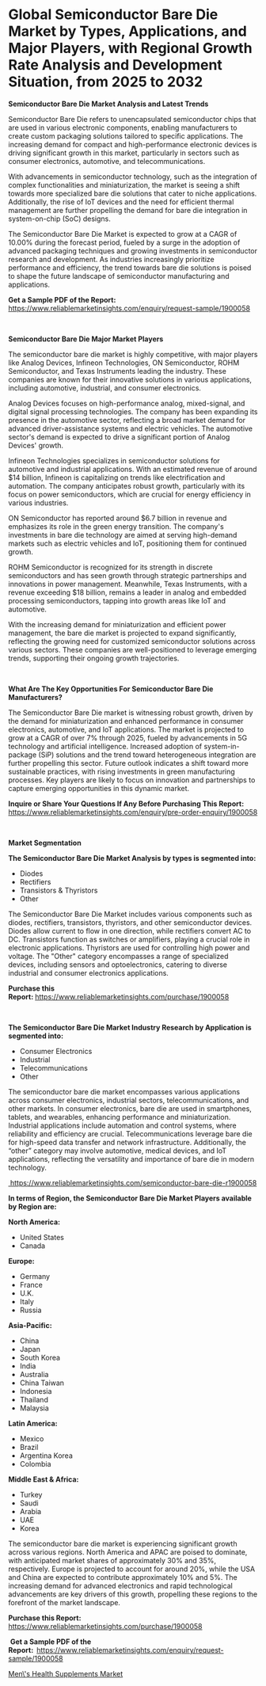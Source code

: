 <p><h1>Global Semiconductor Bare Die Market by Types, Applications, and Major Players, with Regional Growth Rate Analysis and Development Situation, from 2025 to 2032</h1></p><p><strong>Semiconductor Bare Die Market Analysis and Latest Trends</strong></p>
<p><p>Semiconductor Bare Die refers to unencapsulated semiconductor chips that are used in various electronic components, enabling manufacturers to create custom packaging solutions tailored to specific applications. The increasing demand for compact and high-performance electronic devices is driving significant growth in this market, particularly in sectors such as consumer electronics, automotive, and telecommunications.</p><p>With advancements in semiconductor technology, such as the integration of complex functionalities and miniaturization, the market is seeing a shift towards more specialized bare die solutions that cater to niche applications. Additionally, the rise of IoT devices and the need for efficient thermal management are further propelling the demand for bare die integration in system-on-chip (SoC) designs.</p><p>The Semiconductor Bare Die Market is expected to grow at a CAGR of 10.00% during the forecast period, fueled by a surge in the adoption of advanced packaging techniques and growing investments in semiconductor research and development. As industries increasingly prioritize performance and efficiency, the trend towards bare die solutions is poised to shape the future landscape of semiconductor manufacturing and applications.</p></p>
<p><strong>Get a Sample PDF of the Report:&nbsp;</strong> <a href="https://www.reliablemarketinsights.com/enquiry/request-sample/1900058?utm_campaign=2531&utm_medium=2&utm_source=Github&utm_content=ia&utm_term=06042025&utm_id=semiconductor-bare-die">https://www.reliablemarketinsights.com/enquiry/request-sample/1900058</a></p>
<p>&nbsp;</p>
<p><strong>Semiconductor Bare Die Major Market Players</strong></p>
<p><p>The semiconductor bare die market is highly competitive, with major players like Analog Devices, Infineon Technologies, ON Semiconductor, ROHM Semiconductor, and Texas Instruments leading the industry. These companies are known for their innovative solutions in various applications, including automotive, industrial, and consumer electronics.</p><p>Analog Devices focuses on high-performance analog, mixed-signal, and digital signal processing technologies. The company has been expanding its presence in the automotive sector, reflecting a broad market demand for advanced driver-assistance systems and electric vehicles. The automotive sector's demand is expected to drive a significant portion of Analog Devices' growth.</p><p>Infineon Technologies specializes in semiconductor solutions for automotive and industrial applications. With an estimated revenue of around $14 billion, Infineon is capitalizing on trends like electrification and automation. The company anticipates robust growth, particularly with its focus on power semiconductors, which are crucial for energy efficiency in various industries.</p><p>ON Semiconductor has reported around $6.7 billion in revenue and emphasizes its role in the green energy transition. The company's investments in bare die technology are aimed at serving high-demand markets such as electric vehicles and IoT, positioning them for continued growth.</p><p>ROHM Semiconductor is recognized for its strength in discrete semiconductors and has seen growth through strategic partnerships and innovations in power management. Meanwhile, Texas Instruments, with a revenue exceeding $18 billion, remains a leader in analog and embedded processing semiconductors, tapping into growth areas like IoT and automotive.</p><p>With the increasing demand for miniaturization and efficient power management, the bare die market is projected to expand significantly, reflecting the growing need for customized semiconductor solutions across various sectors. These companies are well-positioned to leverage emerging trends, supporting their ongoing growth trajectories.</p></p>
<p>&nbsp;</p>
<p><strong>What Are The Key Opportunities For Semiconductor Bare Die Manufacturers?</strong></p>
<p><p>The Semiconductor Bare Die market is witnessing robust growth, driven by the demand for miniaturization and enhanced performance in consumer electronics, automotive, and IoT applications. The market is projected to grow at a CAGR of over 7% through 2025, fueled by advancements in 5G technology and artificial intelligence. Increased adoption of system-in-package (SiP) solutions and the trend toward heterogeneous integration are further propelling this sector. Future outlook indicates a shift toward more sustainable practices, with rising investments in green manufacturing processes. Key players are likely to focus on innovation and partnerships to capture emerging opportunities in this dynamic market.</p></p>
<p><strong>Inquire or Share Your Questions If Any Before Purchasing This Report:</strong> <a href="https://www.reliablemarketinsights.com/enquiry/pre-order-enquiry/1900058?utm_campaign=2531&utm_medium=2&utm_source=Github&utm_content=ia&utm_term=06042025&utm_id=semiconductor-bare-die">https://www.reliablemarketinsights.com/enquiry/pre-order-enquiry/1900058</a></p>
<p>&nbsp;</p>
<p><strong>Market Segmentation</strong></p>
<p><strong>The Semiconductor Bare Die Market Analysis by types is segmented into:</strong></p>
<p><ul><li>Diodes</li><li>Rectifiers</li><li>Transistors & Thyristors</li><li>Other</li></ul></p>
<p><p>The Semiconductor Bare Die Market includes various components such as diodes, rectifiers, transistors, thyristors, and other semiconductor devices. Diodes allow current to flow in one direction, while rectifiers convert AC to DC. Transistors function as switches or amplifiers, playing a crucial role in electronic applications. Thyristors are used for controlling high power and voltage. The "Other" category encompasses a range of specialized devices, including sensors and optoelectronics, catering to diverse industrial and consumer electronics applications.</p></p>
<p><strong>Purchase this Report:&nbsp;</strong><a href="https://www.reliablemarketinsights.com/purchase/1900058?utm_campaign=2531&utm_medium=2&utm_source=Github&utm_content=ia&utm_term=06042025&utm_id=semiconductor-bare-die">https://www.reliablemarketinsights.com/purchase/1900058</a></p>
<p>&nbsp;</p>
<p><strong>The Semiconductor Bare Die Market Industry Research by Application is segmented into:</strong></p>
<p><ul><li>Consumer Electronics</li><li>Industrial</li><li>Telecommunications</li><li>Other</li></ul></p>
<p><p>The semiconductor bare die market encompasses various applications across consumer electronics, industrial sectors, telecommunications, and other markets. In consumer electronics, bare die are used in smartphones, tablets, and wearables, enhancing performance and miniaturization. Industrial applications include automation and control systems, where reliability and efficiency are crucial. Telecommunications leverage bare die for high-speed data transfer and network infrastructure. Additionally, the “other” category may involve automotive, medical devices, and IoT applications, reflecting the versatility and importance of bare die in modern technology.</p></p>
<p><a href="https://www.reliablemarketinsights.com/semiconductor-bare-die-r1900058?utm_campaign=2531&utm_medium=2&utm_source=Github&utm_content=ia&utm_term=06042025&utm_id=semiconductor-bare-die">&nbsp;https://www.reliablemarketinsights.com/semiconductor-bare-die-r1900058</a></p>
<p><strong>In terms of Region, the Semiconductor Bare Die Market Players available by Region are:</strong></p>
<p>
    <p> <strong> North America: </strong>
        <ul>
            <li>United States</li>
            <li>Canada</li>
        </ul>
        </p> 
    <p> <strong> Europe: </strong>
        <ul>
            <li>Germany</li>
            <li>France</li>
            <li>U.K.</li>
            <li>Italy</li>
            <li>Russia</li>
        </ul>
        </p> 
    <p> <strong> Asia-Pacific: </strong>
        <ul>
            <li>China</li>
            <li>Japan</li>
            <li>South Korea</li>
            <li>India</li>
            <li>Australia</li>
            <li>China Taiwan</li>
            <li>Indonesia</li>
            <li>Thailand</li>
            <li>Malaysia</li>
        </ul>
        </p> 
    <p> <strong> Latin America: </strong>
        <ul>
            <li>Mexico</li>
            <li>Brazil</li>
            <li>Argentina Korea</li>
            <li>Colombia</li>
        </ul>
        </p> 
    <p> <strong> Middle East & Africa: </strong>
        <ul>
            <li>Turkey</li>
            <li>Saudi</li>
            <li>Arabia</li>
            <li>UAE</li>
            <li>Korea</li>
        </ul>
    </p>
    </p>
<p><p>The semiconductor bare die market is experiencing significant growth across various regions. North America and APAC are poised to dominate, with anticipated market shares of approximately 30% and 35%, respectively. Europe is projected to account for around 20%, while the USA and China are expected to contribute approximately 10% and 5%. The increasing demand for advanced electronics and rapid technological advancements are key drivers of this growth, propelling these regions to the forefront of the market landscape.</p></p>
<p><strong>Purchase this Report: </strong><a href="https://www.reliablemarketinsights.com/purchase/1900058?utm_campaign=2531&utm_medium=2&utm_source=Github&utm_content=ia&utm_term=06042025&utm_id=semiconductor-bare-die">https://www.reliablemarketinsights.com/purchase/1900058</a></p>
<p>&nbsp;<strong>Get a Sample PDF of the Report:&nbsp;&nbsp;</strong><a href="https://www.reliablemarketinsights.com/enquiry/request-sample/1900058?utm_campaign=2531&utm_medium=2&utm_source=Github&utm_content=ia&utm_term=06042025&utm_id=semiconductor-bare-die">https://www.reliablemarketinsights.com/enquiry/request-sample/1900058</a></p>
<p><strong></strong></p>
<p><p><a href="https://github.com/vjorelaclliv/Market-Research-Report-List-1/blob/main/mens-health-supplements-market.md?utm_campaign=2531&utm_medium=2&utm_source=Github&utm_content=ia&utm_term=06042025&utm_id=semiconductor-bare-die">Men\'s Health Supplements Market</a></p></p>